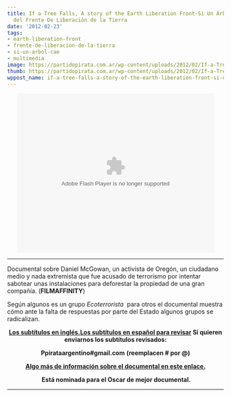 ```yaml
---
title: If a Tree Falls, A story of the Earth Liberation Front-Si Un Árbol Cae-la historia
  del Frente De Liberación de la Tierra
date: '2012-02-23'
tags:
- earth-liberation-front
- frente-de-liberacion-de-la-tierra
- si-un-arbol-cae
- multimedia
image: https://partidopirata.com.ar/wp-content/uploads/2012/02/If-a-Tree-Falls-A-story-of-the-Earth-Liberation-Front.jpg
thumb: https://partidopirata.com.ar/wp-content/uploads/2012/02/If-a-Tree-Falls-A-story-of-the-Earth-Liberation-Front-150x150.jpg
wppost_name: if-a-tree-falls-a-story-of-the-earth-liberation-front-si-un-arbol-cae-la-historia-del-frente-de-liberacion-de-la-tierra
---
```


<center>
<object width="460" height="370" classid="clsid:d27cdb6e-ae6d-11cf-96b8-444553540000" codebase="http://download.macromedia.com/pub/shockwave/cabs/flash/swflash.cab#version=6,0,40,0"><param name="allowFullScreen" value="true" /><param name="allowscriptaccess" value="always" /><param name="flashvars" value="endpoint=http://www.guardian.co.uk/environment/video/2012/feb/13/bbc4-tree-environment-video/json" /><param name="src" value="http://www.guardian.co.uk/video/embed" /><param name="allowfullscreen" value="true" /><embed width="460" height="370" type="application/x-shockwave-flash" src="http://www.guardian.co.uk/video/embed" allowFullScreen="true" allowscriptaccess="always" flashvars="endpoint=http://www.guardian.co.uk/environment/video/2012/feb/13/bbc4-tree-environment-video/json" allowfullscreen="true" /></object></center>

<hr />

Documental sobre Daniel McGowan, un activista de Oregón, un ciudadano medio y nada extremista que fue acusado de terrorismo por intentar sabotear unas instalaciones para deforestar la propiedad de una gran compañía. (<strong>FILMAFFINITY</strong>)

Según algunos es un grupo <em>Ecoterrorista</em>  para otros el documental muestra cómo ante la falta de respuestas por parte del Estado algunos grupos se radicalizan.
<div style="text-align: center;">

<strong><a href="http://www.4shared.com/office/M8aPIkSx/IfaTreeFallsDSRXviD-kralcx.html" target="_blank">Los subtítulos en inglés.</a></strong><strong><a href="http://www.4shared.com/office/f0WIDMAw/IfaTreeFallsDSRXviD-kralcxsp.html" target="_blank">Los subtítulos en español para revisar</a> </strong><strong>Si quieren enviarnos los subtítulos revisados:</strong>

<strong>Ppirataargentino#gmail.com</strong>
<strong>(reemplacen # por @) </strong>

<strong><a href="http://partido-pirata.blogspot.com/2012/02/if-tree-falls-story-of-earth-liberation.html">Algo más de información sobre el documental en este enlace.</a></strong>

</div>
<div style="text-align: center;"><strong> Está nominada para el Oscar de mejor documental.</strong></div>

<hr />
